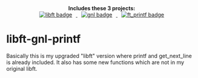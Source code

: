 <div align="center">
  <strong>Includes these 3 projects:</strong><br>
</div>

<div align="center">
  <a href="https://github.com/mhummel7/Libft">
    <img src="https://github.com/user-attachments/assets/0a1cc6a5-e2fb-4e2a-aa42-c804457067ef" alt="libft badge" style="margin: 0 10px;">
  </a>
  <a href="https://github.com/mhummel7/get_next_line">
    <img src="https://github.com/user-attachments/assets/0ad34a9e-635f-497d-90c3-e36d9e33348e" alt="gnl badge" style="margin: 0 10px;">
  </a>
  <a href="https://github.com/mhummel7/ft_printf">
    <img src="https://github.com/user-attachments/assets/b24f5a07-1195-421f-94d6-6a03ab18b7ec" alt="ft_printf badge" style="margin: 0 10px;">
  </a>
</div>


</div>

# libft-gnl-printf

Basically this is my upgraded "libft" version where printf and get_next_line is already included. It also has some new functions which are not in my original libft.
